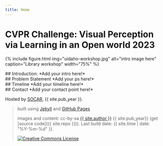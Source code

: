 ```yaml
---
title: Home
---
```


# CVPR Challenge: Visual Perception via Learning in an Open world 2023

{% include figure.html img="uidaho-workshop.jpg" alt="intro image here" caption="Library workshop" width="75%" %}


<div class="toc" markdown="1">
## Introduction: 
*Add your intro here!*
</div>


<div class="toc" markdown="1">
## Problem Statement
*Add your ps here!*
</div>


<div class="toc" markdown="1">
## Timeline
*Add your timeline here!*
</div>


<div class="toc" markdown="1">
## Contact
*Add your contact point here!*
</div>


Hosted by [SOCAR](https://www.socar.kr/), {{ site.pub_year }}.
 
> built using [Jekyll](https://jekyllrb.com/) and [GitHub Pages](https://pages.github.com/)
>
> images and content: cc-by-sa <a href="https://github.com/{{ site.github_username }}">{{ site.author }}</a> {{ site.pub_year}} (get [source code]({{ site.repo }})).
> Last build date: {{ site.time | date: "%Y-%m-%d" }}.
>
> <a href="http://creativecommons.org/licenses/by-sa/4.0/" rel="license"><img style="border-width: 0;" src="https://i.creativecommons.org/l/by-sa/4.0/88x31.png" alt="Creative Commons License" /></a>
